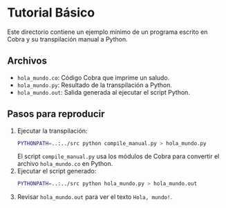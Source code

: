 # Tutorial Básico

Este directorio contiene un ejemplo mínimo de un programa escrito en Cobra y su transpilación manual a Python.

## Archivos

- `hola_mundo.co`: Código Cobra que imprime un saludo.
- `hola_mundo.py`: Resultado de la transpilación a Python.
- `hola_mundo.out`: Salida generada al ejecutar el script Python.

## Pasos para reproducir

1. Ejecutar la transpilación:
   ```bash
   PYTHONPATH=..:../src python compile_manual.py > hola_mundo.py
   ```
   El script `compile_manual.py` usa los módulos de Cobra para convertir el archivo `hola_mundo.co` en Python.
2. Ejecutar el script generado:
   ```bash
   PYTHONPATH=..:../src python hola_mundo.py > hola_mundo.out
   ```
3. Revisar `hola_mundo.out` para ver el texto `Hola, mundo!`.
